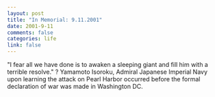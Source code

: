 ```yaml
--- 
layout: post
title: "In Memorial: 9.11.2001"
date: 2001-9-11
comments: false
categories: life
link: false
---
```

"I fear all we have done is to awaken a sleeping giant and fill him with a terrible resolve." ? Yamamoto Isoroku, Admiral Japanese Imperial Navy upon learning the attack on Pearl Harbor occurred before the formal declaration of war was made in Washington DC.
